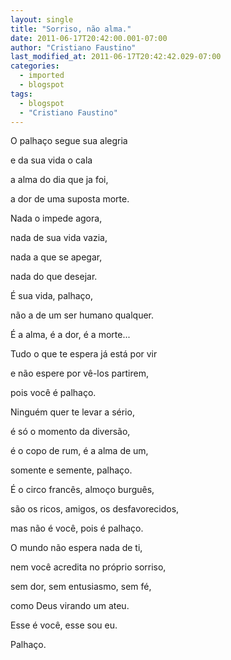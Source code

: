 ```yaml
---
layout: single
title: "Sorriso, não alma."
date: 2011-06-17T20:42:00.001-07:00
author: "Cristiano Faustino"
last_modified_at: 2011-06-17T20:42:42.029-07:00
categories:
  - imported
  - blogspot
tags:
  - blogspot
  - "Cristiano Faustino"
---
```


O palhaço segue sua alegria



e da sua vida o cala



a alma do dia que ja foi,



a dor de uma suposta morte.



Nada o impede agora,



nada de sua vida vazia,



nada a que se apegar,



nada do que desejar.



É sua vida, palhaço,



não a de um ser humano qualquer.



É a alma, é a dor, é a morte...



Tudo o que te espera já está por vir



e não espere por vê-los partirem,



pois você é palhaço.



Ninguém quer te levar a sério,



é só o momento da diversão,



é o copo de rum, é a alma de um,



somente e semente, palhaço.



É o circo francês, almoço burguês,



são os ricos, amigos, os desfavorecidos,



mas não é você, pois é palhaço.



O mundo não espera nada de ti,



nem você acredita no próprio sorriso,



sem dor, sem entusiasmo, sem fé,



como Deus virando um ateu.



Esse é você, esse sou eu.



Palhaço.
